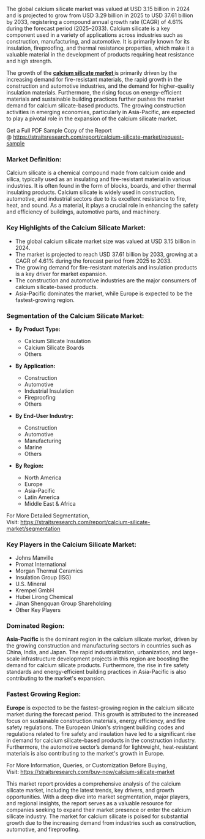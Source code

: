 <p data-start="105" data-end="703">The global calcium silicate market was valued at USD 3.15 billion in 2024 and is projected to grow from USD 3.29 billion in 2025 to USD 37.61 billion by 2033, registering a compound annual growth rate (CAGR) of 4.61% during the forecast period (2025&ndash;2033). Calcium silicate is a key component used in a variety of applications across industries such as construction, manufacturing, and automotive. It is primarily known for its insulation, fireproofing, and thermal resistance properties, which make it a valuable material in the development of products requiring heat resistance and high strength.</p>
<p data-start="705" data-end="1280">The growth of the <strong><a href="https://straitsresearch.com/report/calcium-silicate-market">calcium silicate market </a></strong>is primarily driven by the increasing demand for fire-resistant materials, the rapid growth in the construction and automotive industries, and the demand for higher-quality insulation materials. Furthermore, the rising focus on energy-efficient materials and sustainable building practices further pushes the market demand for calcium silicate-based products. The growing construction activities in emerging economies, particularly in Asia-Pacific, are expected to play a pivotal role in the expansion of the calcium silicate market.</p>
<p data-start="1282" data-end="1400">Get a Full PDF Sample Copy of the Report @&nbsp;<a href="https://straitsresearch.com/report/calcium-silicate-market/request-sample" target="_new" rel="noopener" data-start="1327" data-end="1400">https://straitsresearch.com/report/calcium-silicate-market/request-sample</a></p>
<h3 data-start="1402" data-end="1428"><strong data-start="1406" data-end="1428">Market Definition:</strong></h3>
<p data-start="1429" data-end="1943">Calcium silicate is a chemical compound made from calcium oxide and silica, typically used as an insulating and fire-resistant material in various industries. It is often found in the form of blocks, boards, and other thermal insulating products. Calcium silicate is widely used in construction, automotive, and industrial sectors due to its excellent resistance to fire, heat, and sound. As a material, it plays a crucial role in enhancing the safety and efficiency of buildings, automotive parts, and machinery.</p>
<h3 data-start="1945" data-end="1999"><strong data-start="1949" data-end="1999">Key Highlights of the Calcium Silicate Market:</strong></h3>
<ul data-start="2000" data-end="2532">
<li data-start="2000" data-end="2081">The global calcium silicate market size was valued at USD 3.15 billion in 2024.</li>
<li data-start="2082" data-end="2216">The market is projected to reach USD 37.61 billion by 2033, growing at a CAGR of 4.61% during the forecast period from 2025 to 2033.</li>
<li data-start="2217" data-end="2328">The growing demand for fire-resistant materials and insulation products is a key driver for market expansion.</li>
<li data-start="2329" data-end="2433">The construction and automotive industries are the major consumers of calcium silicate-based products.</li>
<li data-start="2434" data-end="2529">Asia-Pacific dominates the market, while Europe is expected to be the fastest-growing region.</li>
</ul>
<h3 data-start="2533" data-end="2585"><strong data-start="2537" data-end="2585">Segmentation of the Calcium Silicate Market:</strong></h3>
<ul data-start="2587" data-end="2999">
<li data-start="2587" data-end="2683">
<p data-start="2589" data-end="2609"><strong data-start="2589" data-end="2609">By Product Type:</strong></p>
<ul data-start="2612" data-end="2683">
<li data-start="2612" data-end="2641">Calcium Silicate Insulation</li>
<li data-start="2644" data-end="2669">Calcium Silicate Boards</li>
<li data-start="2672" data-end="2680">Others</li>
</ul>
</li>
<li data-start="2684" data-end="2791">
<p data-start="2686" data-end="2705"><strong data-start="2686" data-end="2705">By Application:</strong></p>
<ul data-start="2708" data-end="2791">
<li data-start="2708" data-end="2722">Construction</li>
<li data-start="2725" data-end="2737">Automotive</li>
<li data-start="2740" data-end="2763">Industrial Insulation</li>
<li data-start="2766" data-end="2780">Fireproofing</li>
<li data-start="2783" data-end="2791">Others</li>
</ul>
</li>
<li data-start="2793" data-end="2892">
<p data-start="2795" data-end="2820"><strong data-start="2795" data-end="2820">By End-User Industry:</strong></p>
<ul data-start="2823" data-end="2892">
<li data-start="2823" data-end="2837">Construction</li>
<li data-start="2840" data-end="2852">Automotive</li>
<li data-start="2855" data-end="2870">Manufacturing</li>
<li data-start="2873" data-end="2881">Marine</li>
<li data-start="2884" data-end="2892">Others</li>
</ul>
</li>
<li data-start="2894" data-end="2999">
<p data-start="2896" data-end="2910"><strong data-start="2896" data-end="2910">By Region:</strong></p>
<ul data-start="2913" data-end="2999">
<li data-start="2913" data-end="2928">North America</li>
<li data-start="2931" data-end="2939">Europe</li>
<li data-start="2942" data-end="2956">Asia-Pacific</li>
<li data-start="2959" data-end="2974">Latin America</li>
<li data-start="2977" data-end="2999">Middle East &amp; Africa</li>
</ul>
</li>
</ul>
<p data-start="3001" data-end="3113">For More Detailed Segmentation, Visit:&nbsp;<a href="https://straitsresearch.com/report/calcium-silicate-market/segmentation" target="_new" rel="noopener" data-start="3042" data-end="3113">https://straitsresearch.com/report/calcium-silicate-market/segmentation</a></p>
<h3 data-start="3115" data-end="3166"><strong data-start="3119" data-end="3166">Key Players in the Calcium Silicate Market:</strong></h3>
<ul data-start="3167" data-end="3368">
<li data-start="3167" data-end="3183">Johns Manville</li>
<li data-start="3184" data-end="3206">Promat International</li>
<li data-start="3207" data-end="3232">Morgan Thermal Ceramics</li>
<li data-start="3233" data-end="3257">Insulation Group (ISG)</li>
<li data-start="3258" data-end="3272">U.S. Mineral</li>
<li data-start="3273" data-end="3287">Krempel GmbH</li>
<li data-start="3288" data-end="3311">Hubei Lirong Chemical</li>
<li data-start="3312" data-end="3348">Jinan Shengquan Group Shareholding</li>
<li data-start="3349" data-end="3368">Other Key Players</li>
</ul>
<h3 data-start="3370" data-end="3395"><strong data-start="3374" data-end="3395">Dominated Region:</strong></h3>
<p data-start="3396" data-end="3890"><strong data-start="3396" data-end="3412">Asia-Pacific</strong> is the dominant region in the calcium silicate market, driven by the growing construction and manufacturing sectors in countries such as China, India, and Japan. The rapid industrialization, urbanization, and large-scale infrastructure development projects in this region are boosting the demand for calcium silicate products. Furthermore, the rise in fire safety standards and energy-efficient building practices in Asia-Pacific is also contributing to the market's expansion.</p>
<h3 data-start="3892" data-end="3923"><strong data-start="3896" data-end="3923">Fastest Growing Region:</strong></h3>
<p data-start="3924" data-end="4522"><strong data-start="3924" data-end="3934">Europe</strong> is expected to be the fastest-growing region in the calcium silicate market during the forecast period. This growth is attributed to the increased focus on sustainable construction materials, energy efficiency, and fire safety regulations. The European Union's stringent building codes and regulations related to fire safety and insulation have led to a significant rise in demand for calcium silicate-based products in the construction industry. Furthermore, the automotive sector&rsquo;s demand for lightweight, heat-resistant materials is also contributing to the market's growth in Europe.</p>
<p data-start="4524" data-end="4655">For More Information, Queries, or Customization Before Buying, Visit:&nbsp;<a href="https://straitsresearch.com/buy-now/calcium-silicate-market" target="_new" rel="noopener" data-start="4596" data-end="4655">https://straitsresearch.com/buy-now/calcium-silicate-market</a></p>
<p data-start="4657" data-end="5187">This market report provides a comprehensive analysis of the calcium silicate market, including the latest trends, key drivers, and growth opportunities. With a deep dive into market segmentation, major players, and regional insights, the report serves as a valuable resource for companies seeking to expand their market presence or enter the calcium silicate industry. The market for calcium silicate is poised for substantial growth due to the increasing demand from industries such as construction, automotive, and fireproofing.</p>
